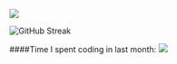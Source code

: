 [![](https://visitcount.itsvg.in/api?id=H11H&label=Profile%20Views&color=12&icon=0&pretty=false)](https://visitcount.itsvg.in)

![GitHub Streak](https://github-readme-stats.vercel.app/api/wakatime?username=H11H&api_domain=wakapi.dev&bg_color=1A202C&title_color=2F855A&icon_color=2F855A&text_color=ffffff&custom_title=Week%20Stats&layout=compact)

####Time I spent coding in last month:
![](https://wakapi.dev/api/badge/H11H/H11H/interval:30_days?label=last%2030d)
